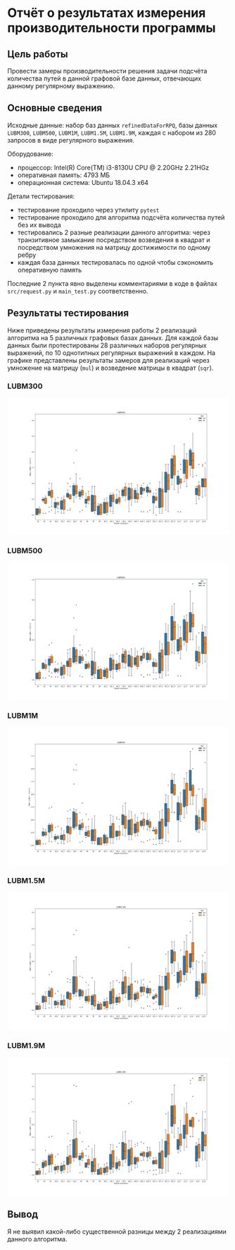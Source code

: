 # Отчёт о результатах измерения производительности программы

## Цель работы

Провести замеры производительности решения задачи подсчёта количества путей в
данной графовой базе данных, отвечающих данному регулярному выражению.

## Основные сведения

Исходные данные: набор баз данных `refinedDataForRPQ`, базы данных `LUBM300`,
`LUBM500`, `LUBM1M`, `LUBM1.5M`, `LUBM1.9M`, каждая с набором из 280 запросов
в виде регулярного выражения.

Оборудование:
 * процессор: Intel(R) Core(TM) i3-8130U CPU @ 2.20GHz 2.21HGz
 * оперативная память: 4793 МБ
 * операционная система: Ubuntu 18.04.3 x64

Детали тестирования:
 * тестирование проходило через утилиту `pytest`
 * тестирование проходило для алгоритма подсчёта количества путей без их вывода
 * тестировались 2 разные реализации данного алгоритма: через транзитивное
 замыкание посредством возведения в квадрат и посредством умножения на матрицу
 достижимости по одному ребру
 * каждая база данных тестировалась по одной чтобы сэкономить оперативную память

Последние 2 пункта явно выделены комментариями в коде в файлах `src/request.py`
и `main_test.py` соответственно.

## Результаты тестирования

Ниже приведены результаты измерения работы 2 реализаций алгоритма на 5 различных
графовых базах данных. Для каждой базы данных были протестированы 28 различных
наборов регулярных выражений, по 10 однотипных регулярных выражений в каждом.
На графике представлены результаты замеров для реализаций через умножение на
матрицу (`mul`) и возведение матрицы в квадрат (`sqr`).

### LUBM300

![](/LUBM300.png)

### LUBM500

![](/LUBM500.png)

### LUBM1M

![](/LUBM1M.png)

### LUBM1.5M

![](/LUBM1.5M.png)

### LUBM1.9M

![](/LUBM1.9M.png)

## Вывод

Я не выявил какой-либо существенной разницы между 2 реализациями данного
алгоритма.
